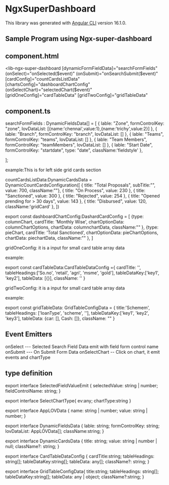 # NgxSuperDashboard

This library was generated with [Angular CLI](https://github.com/angular/angular-cli) version 16.1.0.

## Sample Program using Ngx-super-dashboard

## component.html

<lib-ngx-super-dashboard
[dynamicFormFieldData]="searchFormFields"
(onSelect)="onSelected($event)"
    (onSubmit)="onSearchSubmit($event)"
[cardConfig]="countCardsListData"
[chartsConfig]="dashboardChartConfig"
(onSelectChart)="selectedChart($event)"
[gridOneConfig]="cardTableData"
[gridTwoConfig]="gridTableData"

>

</lib-ngx-super-dashboard>

## component.ts

searchFormFields : DynamicFieldsData[] = [
{ lable: "Zone", formControlKey: "zone", lovDataList: [{name:'chennai',value:1},{name:'trichy',value:2}] },
{ lable: "Branch", formControlKey: "branch", lovDataList: [] },
{ lable: "Teams", formControlKey: "teams", lovDataList: [] },
{ lable: "Team Members", formControlKey: "teamMembers", lovDataList: [] },
{ lable: "Start Date", formControlKey: "startdate", type: "date", className:'fieldstyle' },

];

example:This is for left side grid cards section

countCardsListData:DynamicCardsData = DynamicCountCardsConfiguration([
{ title: "Total Proposals", subTitle:"", value: 700, className:""},
{ title: "On Process", value: 230 },
{ title: "Sanctioned", value: 300 },
{ title: "Rejected", value: 254 },
{ title: "Opened prending for > 30 days", value: 143 },
{ title: "Disbursed", value: 120, className:'gridCard' },
])

export const dashboardChartConfig:DashardCardConfig = [
{type: columnChart,
cardTitle: 'Monthly Wise',
chartOptionData: columnChartOptions,
chartData: columnchartData,
className:""
},
{type: pieChart,
cardTitle: 'Total Sanctioned',
chartOptionData: pieChartOptions,
chartData: piechartData,
className:""
},
]

gridOneConfig: it is a input for small card table array data

example:

export const cardTableData:CardTableDataConfig ={
cardTitle: '',
tableHeadings:['So.no', 'retail', 'agri', 'msme', 'gold'],
tableDataKey:['key1', 'key2'],
tableData: [{}],
className: ''
}

gridTwoConfig: it is a input for small card table array data

example:

export const gridTableData: GridTableConfigData = {
title:'Schemem',
tableHeadings: ['loanType', 'scheme', ''],
tableDataKey:['key1', 'key2', 'key3'],
tableData: {car: [], Cash: []},
className: ""
}

## Event Emitters

onSelect --- Selected Search Field Data emit with field form control name
onSubmit --- On Submit Form Data
onSelectChart -- Click on chart, it emit events and chartType

## type definition

export interface SelectedFieldValueEmit {
selectedValue: string | number;
fieldControlName: string;
}

export interface SelectChartType{
ev:any;
chartType:string
}

export interface AppLOVData {
name: string | number;
value: string | number;
}

export interface DynamicFieldsData {
lable: string;
formControlKey: string;
lovDataList: AppLOVData[];
className:string;
}

export interface DynamicCardsData {
title: string;
value: string | number | null;
className?: string;
}

export interface CardTableDataConfig {
cardTitle:string;
tableHeadings: string[];
tableDataKey:string[];
tableData: any[];
className?: string;
}

export interface GridTableConfigData{
title:string;
tableHeadings: string[];
tableDataKey:string[];
tableData: any | object;
className?:string;
}

